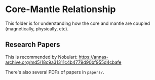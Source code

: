 # Core-Mantle Relationship

This folder is for understanding how the core and mantle are coupled (magnetically, physically, etc).

## Research Papers

This is recommended by Nobulart: https://annas-archive.org/md5/18c9a31311c4b4779d90bf955d4cbafe

There's also several PDFs of papers in `papers/`.